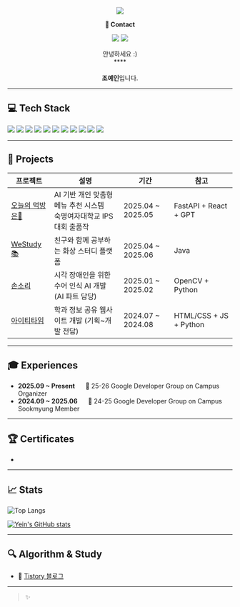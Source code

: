 <!-- 헤더 배너 -->
<p align="center">
  <img src="https://capsule-render.vercel.app/api?type=waving&color=ACBCFF&fontColor=0F1035&height=200&section=header&text=Welcome+to+Yein's+GitHub!👋&fontSize=40"/>
</p>

<!-- 연락처 -->
<p align="center"><strong>📧 Contact</strong></p>
<p align="center">
  <img src="https://img.shields.io/badge/ktyjj0306@sookmyung.ac.kr-EA4335?style=flat-square&logo=gmail&logoColor=white"/>
  <a href="https://yeverydein.tistory.com/"><img src="https://img.shields.io/badge/Tistory Blog-000000?style=flat-square&logo=tistory&logoColor=white"/></a>
</p>

<!-- 자기소개 -->
<p align="center">
  안녕하세요 :)<br>
  ****<br>
  <br>
  <strong>조예인</strong>입니다.
</p>

---

## 💻 Tech Stack
<p>
  <!-- Backend -->
  <img src="https://img.shields.io/badge/Java-007396?style=flat-square&logo=java&logoColor=white"/>
  <img src="https://img.shields.io/badge/Spring Boot-6DB33F?style=flat-square&logo=springboot&logoColor=white"/>
  <img src="https://img.shields.io/badge/MySQL-4479A1?style=flat-square&logo=mysql&logoColor=white"/>
  <img src="https://img.shields.io/badge/Python-3776AB?style=flat-square&logo=python&logoColor=white"/>
  <img src="https://img.shields.io/badge/FastAPI-009688?style=flat-square&logo=fastapi&logoColor=white"/>
  <!-- AI -->
  <img src="https://img.shields.io/badge/TensorFlow-FF6F00?style=flat-square&logo=tensorflow&logoColor=white"/>
  <img src="https://img.shields.io/badge/PyTorch-EE4C2C?style=flat-square&logo=pytorch&logoColor=white"/>
  <!-- Frontend -->
  <img src="https://img.shields.io/badge/Flutter-02569B?style=flat-square&logo=flutter&logoColor=white"/>
  <!-- Tools -->
  <img src="https://img.shields.io/badge/Git-F05032?style=flat-square&logo=git&logoColor=white"/>
  <img src="https://img.shields.io/badge/GitHub-181717?style=flat-square&logo=github&logoColor=white"/>
  <img src="https://img.shields.io/badge/Notion-000000?style=flat-square&logo=notion&logoColor=white"/>
</p>

---

## 🌟 Projects

| 프로젝트 | 설명 | 기간 | 참고 |
|----------|------|------|------|
| [오늘의 먹방은🍴](https://github.com/yeverycode/TodayMenu) | AI 기반 개인 맞춤형 메뉴 추천 시스템<br>숙명여자대학교 IPS 대회 출품작 | 2025.04 ~ 2025.05 | FastAPI + React + GPT |
| [WeStudy 📚](https://github.com/yeverycode/function) | 친구와 함께 공부하는 화상 스터디 플랫폼 | 2025.04 ~ 2025.06 | Java  |
| [손소리](https://github.com/yeverycode/HandData) | 시각 장애인을 위한 수어 인식 AI 개발 (AI 파트 담당) | 2025.01 ~ 2025.02 | OpenCV + Python |
| [아이티타임](https://github.com/yeverycode/ITIME) | 학과 정보 공유 웹사이트 개발 (기획~개발 전담) | 2024.07 ~ 2024.08 | HTML/CSS + JS + Python |


---

## 🎓 Experiences

- **2025.09 ~ Present**&nbsp;&nbsp;&nbsp;&nbsp;&nbsp;&nbsp;📍 25-26 Google Developer Group on Campus Organizer  
- **2024.09 ~ 2025.06**&nbsp;&nbsp;&nbsp;&nbsp;&nbsp;&nbsp;📍 24-25 Google Developer Group on Campus Sookmyung Member

---

## 🏆 Certificates

-

---

## 📈 Stats

<!-- Top Language -->
![Top Langs](https://github-readme-stats.vercel.app/api/top-langs/?username=yeverycode&layout=compact&theme=tokyonight)

<!-- GitHub Stats -->
[![Yein's GitHub stats](https://github-readme-stats.vercel.app/api?username=yeverycode&show_icons=true&theme=tokyonight)](https://github.com/yeverycode/github-readme-stats)

---

## 🔍 Algorithm & Study

- 📌 [Tistory 블로그](https://yeverydein.tistory.com/)

---

> ✨ 


